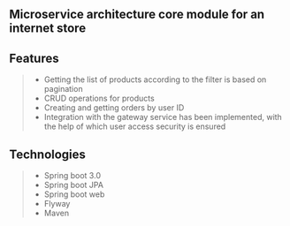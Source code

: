 ## Microservice architecture core module  for an  internet store

## Features

> - Getting the list of products according to the filter is based on pagination
> - CRUD operations for products
> - Creating and getting orders by user ID
> - Integration with the gateway service has been implemented, with the help of which user access security is ensured

## Technologies

> - Spring boot 3.0
> - Spring boot JPA
> - Spring boot web
> - Flyway
> - Maven
